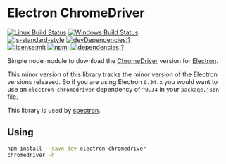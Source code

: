 # Electron ChromeDriver

[![Linux Build Status](https://travis-ci.org/electron/chromedriver.svg?branch=master)](https://travis-ci.org/kevinsawicki/electron-chromedriver)
[![Windows Build Status](https://ci.appveyor.com/api/projects/status/wg4lulcyqid86d7f/branch/master?svg=true)](https://ci.appveyor.com/project/kevinsawicki/electron-chromedriver/branch/master)
<br>
[![js-standard-style](https://img.shields.io/badge/code%20style-standard-brightgreen.svg?style=flat)](http://standardjs.com/)
[![devDependencies:?](https://img.shields.io/david/kevinsawicki/electron-chromedriver.svg)](https://david-dm.org/kevinsawicki/electron-chromedriver)
<br>
[![license:mit](https://img.shields.io/badge/license-mit-blue.svg)](https://opensource.org/licenses/MIT)
[![npm:](https://img.shields.io/npm/v/electron-chromedriver.svg)](https://www.npmjs.com/packages/electron-chromedriver)
[![dependencies:?](https://img.shields.io/npm/dm/electron-chromedriver.svg)](https://www.npmjs.com/packages/electron-chromedriver)

Simple node module to download the [ChromeDriver](https://sites.google.com/a/chromium.org/chromedriver)
version for [Electron](http://electron.atom.io).

This minor version of this library tracks the minor version of the Electron
versions released. So if you are using Electron `0.34.x` you would want to use
an `electron-chromedriver` dependency of `^0.34` in your `package.json` file.

This library is used by [spectron](https://github.com/kevinsawicki/spectron).

## Using

```sh
npm install --save-dev electron-chromedriver
chromedriver -h
```
